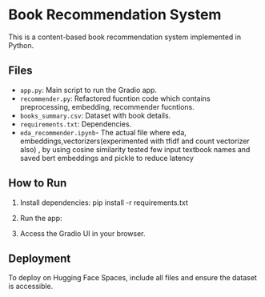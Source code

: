 # Book Recommendation System

This is a content-based book recommendation system implemented in Python.

## Files
- `app.py`: Main script to run the Gradio app.
- `recommender.py`: Refactored fucntion code which contains preprocessing, embedding, recommender fucntions.
- `books_summary.csv`: Dataset with book details.
- `requirements.txt`: Dependencies.
- `eda_recommender.ipynb`- The actual file where eda, embeddings,vectorizers(experimented with tfidf and count vectorizer also) , by using cosine similarity tested few input textbook names and saved bert embeddings and pickle to reduce latency

## How to Run
1. Install dependencies:
pip install -r requirements.txt

2. Run the app:

3. Access the Gradio UI in your browser.

## Deployment
To deploy on Hugging Face Spaces, include all files and ensure the dataset is accessible.


